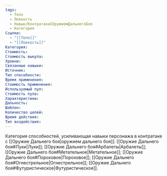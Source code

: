```yaml
---
tags:
  - Тело
  - Ловкость
  - Навык/КонтратакаСОружиемДальнегоБоя
  - Категория
Ссылки:
  - "[[Тело]]"
  - "[[Ловкость]]"
Категория: 
Стоимость:
Стоимость выкупа:
Уровни:
Связанные навыки:
Источник:
Тип способности:
Время применения:
Стоимость применения:
Используемый пул:
Стоимость пула:
Характеристики:
Дальность:
Шаблон:
Количество целей:
Время действия:
Тип воздействия:
---
```

Категория способностей, усиливающая навыки персонажа в контратаке с [[Оружие Дальнего боя|оружием дальнего боя]]: [[Оружие Дальнего боя#Луки|Луки]]; [[Оружие Дальнего боя#Арбалеты|Арбалеты]]; [[Оружие Дальнего боя#Метательное|Метательное]]; [[Оружие Дальнего боя#Пороховое|Пороховое]]; [[Оружие Дальнего боя#Огнестрельное|Огнестрельное]]; [[Оружие Дальнего боя#Футуристическое|Футуристическое]].